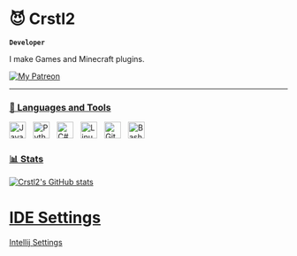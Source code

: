 <!-- ### Hi there 👋

<!--
**Crstl2/Crstl2** is a ✨ _special_ ✨ repository because its `README.md` (this file) appears on your GitHub profile.

Here are some ideas to get you started:

- 🔭 I’m currently working on ...
- 🌱 I’m currently learning ...
- 👯 I’m looking to collaborate on ...
- 🤔 I’m looking for help with ...
- 💬 Ask me about ...
- 📫 How to reach me: ...
- 😄 Pronouns: ...
- ⚡ Fun fact: ...
-->
# 😈 Crstl2

**`Developer`**

I make Games and Minecraft plugins.
<p align="left">
	<a href="https://patreon.com/Crstl2">
		<img alt="My Patreon" title="Join my Patreon" src="https://custom-icon-badges.demolab.com/badge/-Patreon%20-red?style=for-the-badge&logo=patreon&logoColor=black"/></
		a>

---

### 🧰 Languages and Tools

<img align="left" alt="Java" width="30px" style="padding-right:10px;" src="https://cdn.jsdelivr.net/gh/devicons/devicon/icons/java/java-original.svg"/> 
<img align="left" alt="Python" width="30px" style="padding-right:10px;" src="https://cdn.jsdelivr.net/gh/devicons/devicon/icons/python/python-original.svg" />
<img align="left" alt="C#" width="30px" style="padding-right:10px;" src="https://cdn.jsdelivr.net/gh/devicons/devicon/icons/csharp/csharp-plain.svg" />
<img align="left" alt="Linux" width="30px" style="padding-right:10px;" src="https://cdn.jsdelivr.net/gh/devicons/devicon/icons/linux/linux-original.svg" />
<img align="left" alt="GitHub" width="30px" style="padding-right:10px;" src="https://cdn.jsdelivr.net/gh/devicons/devicon/icons/github/github-original.svg" />
<img align="left" alt="Bash" width="30px" style="padding-right:10px;" src="https://cdn.jsdelivr.net/gh/devicons/devicon/icons/bash/bash-original.svg" />

<br />

#

### 📊 Stats
![Crstl2's GitHub stats](https://github-readme-stats.vercel.app/api?username=Crstl2&show_icons=true&theme=codeSTACKr)
<!-- ![GitHub Streak](https://streak-stats.demolab.com?user=Crstl2&theme=codeSTACKr&border_radius=4.5) -->

# IDE Settings
[Intellij Settings](https://drive.google.com/file/d/1ZgT7EzMpL33_452KphiTE8uM0p7vZN28/view?usp=sharing)
	
<!-- <details>
 <summary><h3>👨‍💻 Crstl2's Coding Journey</h3></summary>
   -->
